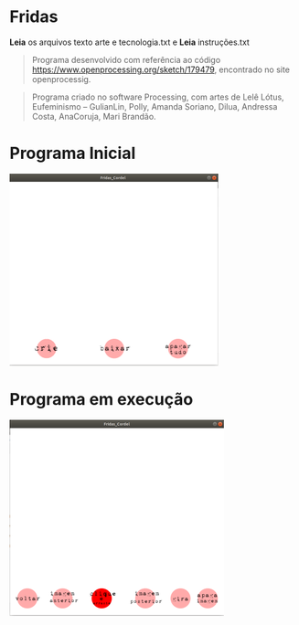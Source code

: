 # Fridas

**Leia** os arquivos texto arte e tecnologia.txt e
**Leia** instruções.txt

> Programa desenvolvido com referência ao código https://www.openprocessing.org/sketch/179479, encontrado no site openprocessig.

> Programa criado no software Processing, com artes de Lelê Lótus, Eufeminismo – GulianLin, Polly, Amanda Soriano, Dilua, Andressa Costa, AnaCoruja, Mari Brandão.


# Programa Inicial

![Fridas Programa-Inicial](fridas01.png)

# Programa em execução

![Fridas Programa-Execucao](fridas.png)
